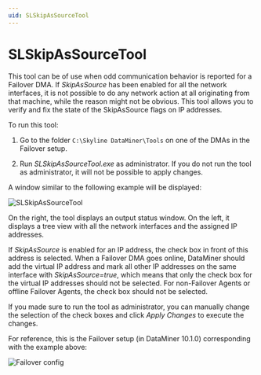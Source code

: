 ```yaml
---
uid: SLSkipAsSourceTool
---
```


# SLSkipAsSourceTool

This tool can be of use when odd communication behavior is reported for a Failover DMA. If *SkipAsSource* has been enabled for all the network interfaces, it is not possible to do any network action at all originating from that machine, while the reason might not be obvious. This tool allows you to verify and fix the state of the SkipAsSource flags on IP addresses.

To run this tool:

1. Go to the folder `C:\Skyline DataMiner\Tools` on one of the DMAs in the Failover setup.

1. Run *SLSkipAsSourceTool.exe* as administrator. If you do not run the tool as administrator, it will not be possible to apply changes.

A window similar to the following example will be displayed:

![SLSkipAsSourceTool](~/user-guide/images/SLSkipAsSource-Failover-Expected.png)

On the right, the tool displays an output status window. On the left, it displays a tree view with all the network interfaces and the assigned IP addresses.

If *SkipAsSource* is enabled for an IP address, the check box in front of this address is selected. When a Failover DMA goes online, DataMiner should add the virtual IP address and mark all other IP addresses on the same interface with *SkipAsSource=true*, which means that only the check box for the virtual IP addresses should not be selected. For non-Failover Agents or offline Failover Agents, the check box should not be selected.

If you made sure to run the tool as administrator, you can manually change the selection of the check boxes and click *Apply Changes* to execute the changes.

For reference, this is the Failover setup (in DataMiner 10.1.0) corresponding with the example above:

![Failover config](~/user-guide/images/SLSkipAsSource-Failover-Config.png)
